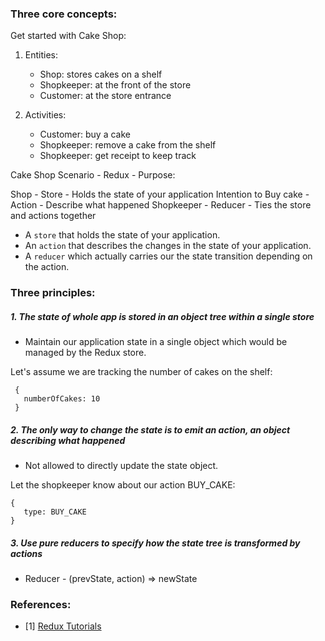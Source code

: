 ### Three core concepts:

Get started with Cake Shop:

1. Entities:
   - Shop: stores cakes on a shelf
   - Shopkeeper: at the front of the store
   - Customer: at the store entrance
  
2. Activities:
   - Customer: buy a cake
   - Shopkeeper: remove a cake from the shelf
   - Shopkeeper: get receipt to keep track

Cake Shop Scenario - Redux - Purpose:

Shop - Store - Holds the state of your application
Intention to Buy cake - Action - Describe what happened
Shopkeeper - Reducer - Ties the store and actions together

- A `store` that holds the state of your application.
- An `action` that describes the changes in the state of your application.
- A `reducer` which actually carries our the state transition depending on the action.

### Three principles:

##### 1. The state of whole app is stored in an object tree within a single store

- Maintain our application state in a single object which would be managed by the Redux store.

Let's assume we are tracking the number of cakes on the shelf: 
``` 
 {
   numberOfCakes: 10
 }
```

##### 2. The only way to change the state is to emit an action, an object describing what happened

- Not allowed to directly update the state object.

Let the shopkeeper know about our action BUY_CAKE:

```
{
   type: BUY_CAKE
}
```

##### 3. Use pure reducers to specify how the state tree is transformed by actions

- Reducer - (prevState, action) => newState



### References:

- [1] [Redux Tutorials](https://www.youtube.com/watch?v=3rlUADfuKhQ&list=PLC3y8-rFHvwheJHvseC3I0HuYI2f46oAK&index=3)